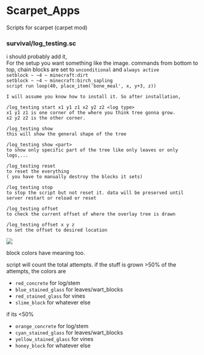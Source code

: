 # Scarpet_Apps

Scripts for scarpet (carpet mod)

### survival/log_testing.sc

i should probably add it,  
For the setup you want something like the image. 
commands from bottom to top,
chain blocks are set to `unconditional` and `always active`  
`setblock ~ ~4 ~ minecraft:dirt`  
`setblock ~ ~4 ~ minecraft:birch_sapling`  
`script run loop(40, place_item('bone_meal', x, y+3, z))`  
```
I will assume you know how to install it. So after installation,

/log_testing start x1 y1 z1 x2 y2 z2 <log type>
x1 y1 z1 is one corner of the where you think tree gonna grow.
x2 y2 z2 is the other corner. 

/log_testing show
this will show the general shape of the tree

/log_testing show <part> 
to show only specific part of the tree like only leaves or only logs,...

/log_testing reset
to reset the everything
( you have to manually destroy the blocks it sets)

/log_testing stop
to stop the script but not reset it. data will be preserved until server restart or reload or reset

/log_testing offset 
to check the current offset of where the overlay tree is drawn

/log_testing offset x y z
to set the offset to desired location
```
![](https://cdn.discordapp.com/attachments/694965918643781634/956428715812864040/unknown.png)

block colors have meaning too.

script will count the total attempts. if the stuff is grown >50% of the attempts, the colors are   
- `red_concrete` for log/stem  
- `blue_stained_glass` for leaves/wart_blocks  
- `red_stained_glass` for vines  
- `slime_block` for whatever else  

if its <50%  
- `orange_concrete` for log/stem   
- `cyan_stained_glass` for leaves/wart_blocks   
- `yellow_stained_glass` for vines  
- `honey_block` for whatever else  
